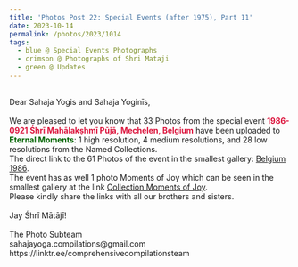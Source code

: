 ```yaml
---
title: 'Photos Post 22: Special Events (after 1975), Part 11'
date: 2023-10-14
permalink: /photos/2023/1014
tags:
  - blue @ Special Events Photographs
  - crimson @ Photographs of Shri Mataji
  - green @ Updates
---
```


<p>
<br>
Dear Sahaja Yogis and Sahaja Yoginīs,<br>
<br>
We are pleased to let you know that 33 Photos from the special event <font color="Crimson"><b>1986-0921 Śhrī Mahālakṣhmī Pūjā, Mechelen, Belgium</b></font> have been uploaded to <font color="DarkGreen"><b>Eternal Moments</b></font>: 1 high resolution,  4 medium resolutions, and 28 low resolutions from the Named Collections.<br>
The direct link to the 61 Photos of the event in the smallest gallery: <a href="https://eternalmoments.smugmug.com/Countries/Belgium/1986"> Belgium 1986</a>.<br> 
The event has as well 1 photo Moments of Joy which can be seen in the smallest gallery at the link <a href="https://eternalmoments.smugmug.com/Collections/Herbert-Reininger-Collection/Moments-of-Joy"> Collection Moments of Joy</a>.<br> 
Please kindly share the links with all our brothers and sisters.<br>

<br>
Jay Śhrī Mātājī!<br>
<br>
The Photo Subteam<br>
sahajayoga.compilations@gmail.com<br>
https://linktr.ee/comprehensivecompilationsteam
</p>